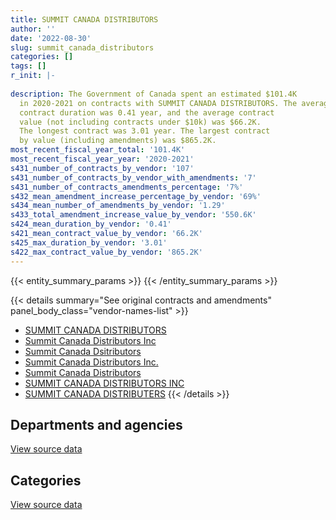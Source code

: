 ```yaml
---
title: SUMMIT CANADA DISTRIBUTORS
author: ''
date: '2022-08-30'
slug: summit_canada_distributors
categories: []
tags: []
r_init: |-
  
description: The Government of Canada spent an estimated $101.4K
  in 2020-2021 on contracts with SUMMIT CANADA DISTRIBUTORS. The average
  contract duration was 0.41 year, and the average contract
  value (not including contracts under $10k) was $66.2K.
  The longest contract was 3.01 year. The largest contract
  by value (including amendments) was $865.2K.
most_recent_fiscal_year_total: '101.4K'
most_recent_fiscal_year_year: '2020-2021'
s431_number_of_contracts_by_vendor: '107'
s431_number_of_contracts_by_vendor_with_amendments: '7'
s431_number_of_contracts_amendments_percentage: '7%'
s432_mean_amendment_increase_percentage_by_vendor: '69%'
s434_mean_number_of_amendments_by_vendor: '1.29'
s433_total_amendment_increase_value_by_vendor: '550.6K'
s424_mean_duration_by_vendor: '0.41'
s421_mean_contract_value_by_vendor: '66.2K'
s425_max_duration_by_vendor: '3.01'
s422_max_contract_value_by_vendor: '865.2K'
---
```


<script src="/rmarkdown-libs/htmlwidgets/htmlwidgets.js"></script>
<link href="/rmarkdown-libs/datatables-css/datatables-crosstalk.css" rel="stylesheet" />
<script src="/rmarkdown-libs/datatables-binding/datatables.js"></script>
<script src="/rmarkdown-libs/jquery/jquery-3.6.0.min.js"></script>
<link href="/rmarkdown-libs/dt-core-bootstrap/css/dataTables.bootstrap.min.css" rel="stylesheet" />
<link href="/rmarkdown-libs/dt-core-bootstrap/css/dataTables.bootstrap.extra.css" rel="stylesheet" />
<script src="/rmarkdown-libs/dt-core-bootstrap/js/jquery.dataTables.min.js"></script>
<script src="/rmarkdown-libs/dt-core-bootstrap/js/dataTables.bootstrap.min.js"></script>
<link href="/rmarkdown-libs/crosstalk/css/crosstalk.min.css" rel="stylesheet" />
<script src="/rmarkdown-libs/crosstalk/js/crosstalk.min.js"></script>
<script src="/rmarkdown-libs/htmlwidgets/htmlwidgets.js"></script>
<link href="/rmarkdown-libs/datatables-css/datatables-crosstalk.css" rel="stylesheet" />
<script src="/rmarkdown-libs/datatables-binding/datatables.js"></script>
<script src="/rmarkdown-libs/jquery/jquery-3.6.0.min.js"></script>
<link href="/rmarkdown-libs/dt-core-bootstrap/css/dataTables.bootstrap.min.css" rel="stylesheet" />
<link href="/rmarkdown-libs/dt-core-bootstrap/css/dataTables.bootstrap.extra.css" rel="stylesheet" />
<script src="/rmarkdown-libs/dt-core-bootstrap/js/jquery.dataTables.min.js"></script>
<script src="/rmarkdown-libs/dt-core-bootstrap/js/dataTables.bootstrap.min.js"></script>
<link href="/rmarkdown-libs/crosstalk/css/crosstalk.min.css" rel="stylesheet" />
<script src="/rmarkdown-libs/crosstalk/js/crosstalk.min.js"></script>

{{< entity_summary_params >}}
{{< /entity_summary_params >}}

{{< details summary="See original contracts and amendments" panel_body_class="vendor-names-list" >}}
- [SUMMIT CANADA DISTRIBUTORS](https://search.open.canada.ca/en/ct/?sort=contract_value_f%20desc&page=1&search_text=%22SUMMIT%20CANADA%20DISTRIBUTORS%22)
- [Summit Canada Distributors Inc](https://search.open.canada.ca/en/ct/?sort=contract_value_f%20desc&page=1&search_text=%22Summit%20Canada%20Distributors%20Inc%22)
- [Summit Canada Dsitributors](https://search.open.canada.ca/en/ct/?sort=contract_value_f%20desc&page=1&search_text=%22Summit%20Canada%20Dsitributors%22)
- [Summit Canada Distributors Inc.](https://search.open.canada.ca/en/ct/?sort=contract_value_f%20desc&page=1&search_text=%22Summit%20Canada%20Distributors%20Inc.%22)
- [Summit Canada Distributors](https://search.open.canada.ca/en/ct/?sort=contract_value_f%20desc&page=1&search_text=%22Summit%20Canada%20Distributors%22)
- [SUMMIT CANADA DISTRIBUTORS INC](https://search.open.canada.ca/en/ct/?sort=contract_value_f%20desc&page=1&search_text=%22SUMMIT%20CANADA%20DISTRIBUTORS%20INC%22)
- [SUMMIT CANADA DISTRIBUTERS](https://search.open.canada.ca/en/ct/?sort=contract_value_f%20desc&page=1&search_text=%22SUMMIT%20CANADA%20DISTRIBUTERS%22)
{{< /details >}}

## Departments and agencies

<div id="htmlwidget-1" style="width:100%;height:auto;" class="datatables html-widget"></div>
<script type="application/json" data-for="htmlwidget-1">{"x":{"style":"bootstrap","filter":"none","vertical":false,"data":[["<a href=\"/departments/cbsa-asfc/\">Canada Border Services Agency<\/a>","<a href=\"/departments/csc-scc/\">Correctional Service of Canada<\/a>","<a href=\"/departments/dnd-mdn/\">National Defence<\/a>","<a href=\"/departments/ec/\">Environment and Climate Change Canada<\/a>","<a href=\"/departments/rcmp-grc/\">Royal Canadian Mounted Police<\/a>"],[86410.15,541255.83,40277.74,null,2645127.3],[75059.15,518026.28,175098.57,24097.25,1436584.59],[75264.79,406768.36,null,null,856046.96],[75059.15,null,null,null,26321.9]],"container":"<table class=\"table table-striped table-hover row-border order-column display\">\n  <thead>\n    <tr>\n      <th>Department<\/th>\n      <th>2017-2018<\/th>\n      <th>2018-2019<\/th>\n      <th>2019-2020<\/th>\n      <th>2020-2021<\/th>\n    <\/tr>\n  <\/thead>\n<\/table>","options":{"order":[[4,"desc"]],"pageLength":10,"autoWidth":true,"columnDefs":[{"targets":1,"render":"function(data, type, row, meta) {\n    return type !== 'display' ? data : DTWidget.formatCurrency(data, \"$\", 2, 3, \",\", \".\", true, null);\n  }"},{"targets":2,"render":"function(data, type, row, meta) {\n    return type !== 'display' ? data : DTWidget.formatCurrency(data, \"$\", 2, 3, \",\", \".\", true, null);\n  }"},{"targets":3,"render":"function(data, type, row, meta) {\n    return type !== 'display' ? data : DTWidget.formatCurrency(data, \"$\", 2, 3, \",\", \".\", true, null);\n  }"},{"targets":4,"render":"function(data, type, row, meta) {\n    return type !== 'display' ? data : DTWidget.formatCurrency(data, \"$\", 2, 3, \",\", \".\", true, null);\n  }"},{"width":"16%","targets":[1,2,3,4]},{"className":"dt-right","targets":[1,2,3,4]}],"orderClasses":false}},"evals":["options.columnDefs.0.render","options.columnDefs.1.render","options.columnDefs.2.render","options.columnDefs.3.render"],"jsHooks":[]}</script>
<p class="text-right">
<a href="https://github.com/GoC-Spending/contracts-data/tree/main/data/out/vendors/summit_canada_distributors/summary_by_fiscal_year_by_department.csv" class="source-data-link btn btn-link">View source data</a>
</p>

## Categories

<div id="htmlwidget-2" style="width:100%;height:auto;" class="datatables html-widget"></div>
<script type="application/json" data-for="htmlwidget-2">{"x":{"style":"bootstrap","filter":"none","vertical":false,"data":[["<a href=\"/categories/defence/\">Defence<\/a>","<a href=\"/categories/information_technology/\">Information technology<\/a>","<a href=\"/categories/industrial_products_and_services/\">Industrial products and services<\/a>","<a href=\"/categories/security_and_protection/\">Security and protection<\/a>"],[16464.17,191382.18,1274586.34,1830638.33],[160980.02,502183.75,905207.22,660494.84],[null,497832.6,723206.44,117041.08],[null,26321.9,75059.15,null]],"container":"<table class=\"table table-striped table-hover row-border order-column display\">\n  <thead>\n    <tr>\n      <th>Category<\/th>\n      <th>2017-2018<\/th>\n      <th>2018-2019<\/th>\n      <th>2019-2020<\/th>\n      <th>2020-2021<\/th>\n    <\/tr>\n  <\/thead>\n<\/table>","options":{"order":[[4,"desc"]],"dom":"t","pageLength":30,"autoWidth":true,"columnDefs":[{"targets":1,"render":"function(data, type, row, meta) {\n    return type !== 'display' ? data : DTWidget.formatCurrency(data, \"$\", 2, 3, \",\", \".\", true, null);\n  }"},{"targets":2,"render":"function(data, type, row, meta) {\n    return type !== 'display' ? data : DTWidget.formatCurrency(data, \"$\", 2, 3, \",\", \".\", true, null);\n  }"},{"targets":3,"render":"function(data, type, row, meta) {\n    return type !== 'display' ? data : DTWidget.formatCurrency(data, \"$\", 2, 3, \",\", \".\", true, null);\n  }"},{"targets":4,"render":"function(data, type, row, meta) {\n    return type !== 'display' ? data : DTWidget.formatCurrency(data, \"$\", 2, 3, \",\", \".\", true, null);\n  }"},{"width":"16%","targets":[1,2,3,4]},{"className":"dt-right","targets":[1,2,3,4]}],"orderClasses":false,"lengthMenu":[10,25,30,50,100]}},"evals":["options.columnDefs.0.render","options.columnDefs.1.render","options.columnDefs.2.render","options.columnDefs.3.render"],"jsHooks":[]}</script>
<p class="text-right">
<a href="https://github.com/GoC-Spending/contracts-data/tree/main/data/out/vendors/summit_canada_distributors/summary_by_fiscal_year_by_category.csv" class="source-data-link btn btn-link">View source data</a>
</p>
